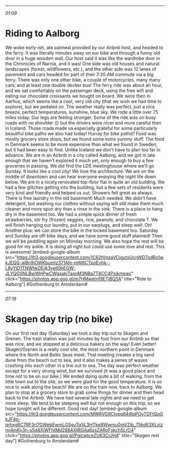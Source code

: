 ********
*01:09*

# Riding to Aalborg
We woke early-ish, ate oatmeal provided by our Airbnb host, and headed to the ferry. It was literally minutes away on our bike and through a funny old door in a huge wooden wall. Our host said it was like the wardrobe door in the Chronicles of Narnia, and it was! One side was old houses and natural landscapes (forest, wildflowers, etc.), and the other side was 12 lanes of pavement and cars headed for part of their 7:20 AM commute via a big ferry. There was only one other bike, a couple of motorcycles, many many cars, and at least one double decker bus! The ferry ride was about an hour, and we sat comfortably on the passenger deck, using the free wifi and eating our chocolate croissants we bought on board. We were then in Aarhus, which seems like a cool, very old city (that we wish we had time to explore), but we pedaled on. The weather really was perfect, just a nice breeze, perfect temperatures, sunshine, blue sky. We rode a little over 75 miles today. Our legs are feeling stronger. Some of the ride was on busy roads with no shoulder ☹️ but the drivers were nicer and more careful then in Iceland. Those roads made us especially grateful for some particularly beautiful bike paths we also had today! Hurray for bike paths!! Food was mostly grocery store stops, but we found some extra yummy stuff. The food in Denmark seems to be more expensive than what we found in Sweden, but it had been easy to find. Unlike Iceland we don't have to plan too far in advance. We are in an Airbnb in a city called Aalborg, and we got in late enough that we haven't explored it much yet, only enough to buy a few groceries in passing. We did find the LDS meetinghouse where we'll go Sunday. It looks like a cool city! We love the architecture. We are on the middle of downtown and can hear everyone enjoying the night life down below. We are in a nicely renovated top-floor flat in quite an old building. We had a few glitches getting into the building, but a few sets of residents were very kind and friendly and helped us out. Showers felt great as always. There is free laundry in the old basement! Much needed. We didn't have detergent, but washing our clothes without saying will still make them much cleaner and more spun dry than a rinse in the sink. There is a place to hang dry in the basement too. We had a simple quick dinner of fresh strawberries, stir fry (frozen) veggies, rice, peanuts, and chocolate ?. We will finish hanging our laundry, put in our earplugs, and sleep well. Oh! Another plus: we can store the bike in the locked basement too. Saturday and Sunday are off-bike days, and we have some good stuff planned! Then we will be peddling again on Monday morning. We also hope the rest will be good for my ankle. It is doing all right but could use some love and rest. This is awesome! [embed-google-album src="https://lh3.googleusercontent.com/1C62tVnzaVCigutxUcnWD7odRo1wkJEQG-ajBn9iOWKbumIz371AIh-mW6CTpoEvhk--L8yYlD1TNWhkOEjA3ypIl0hEGW-JLYQGSNLBwWHPwCWgxakjTasoM3NBa7T8CC4Pxikmswc" click="https://photos.app.goo.gl/m7HMwetnf9ETjBQ5A" title="Ride to Aalborg"]
#Gothenburg to Amsterdam#


********
*07:19*

# Skagen day trip (no bike)
On our first rest day (Saturday) we took a day trip out to Skagen and Grenen. The train station was just minutes by foot from our Airbnb so that was nice, and we stopped at a delicious bakery on the way! Even better! Skagen/Grenen is a really cool site, the most northern point in Denmark where the North and Baltic Seas meet. That meeting creates a big sand dune from the beach out to sea, and it also makes a series of waves crashing into each other in a line out to sea. The day was perfect weather except for a very strong wind, but we survived (it was a good place and time not to be on our bike.) We ended doing quite a bit of walking, from the little town out to the site, so we were glad for the good temperature. It is so nice to walk along the beach! We are on the train now, back to Aalborg. We plan to stop at a grocery store to grab some things for dinner and then head back to the Airbnb. We have had several late nights and we need to get more sleep. We tend to be sleeping well but not enough on this trip, so we hope tonight will be different. Good rest day! [embed-google-album src="https://lh3.googleusercontent.com/MW6VG9Clvpq64iRoPOyTDFtQoGkJF4g-qrhxg6C7RF3rl7GWebEwmLGSguTq1jL3HTkq9Wwmu0mVZjb_75kd63XLzjzmj4mKv3n-s5d4XiWFhtMd288AXtRGAa6zsZARoFxkch5LrO4" click="https://photos.app.goo.gl/PgjcwtceZU63CrJHA" title="Skagen rest day"]
#Gothenburg to Amsterdam#